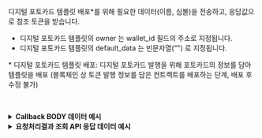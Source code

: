 디지털 포토카드 템플릿 배포\*를 위해 필요한 데이터(이름, 심볼)을 전송하고, 응답값으로 참조 토큰을 받습니다.

- 디지털 포토카드 템플릿의 owner 는 wallet_id 필드의 주소로 지정됩니다.
- 디지털 포토카드 템플릿의 default_data 는 빈문자열("") 로 지정됩니다.

\* 디지털 포토카드 템플릿 배포: 디지털 포토카드 발행을 위해 포토카드의 정보를 담아 템플릿을 배포 (블록체인 상 토큰 발행 정보를 담은 컨트랙트를 배포하는 단계, 배포 후 수정 불가)

<p><br/></p>

<details>
  <summary><b>Callback BODY 데이터 예시</b></summary>

```json
# contract_id 필드는 배포된 NFT 컨트랙트의 식별자이며 컨트랙트를 사용하는 API에서 필요합니다.
{
  "request_id": "52e657ee-cc9b-4b7f-b5e7-2e05477ecbaa",
  "status": "COMPLETE",
  "results": {
    "contract": {
      "symbol": "PHOTOCARD",
      "network_chain_id": 12,
      "contract_id": "b658c99f-3e44-46c9-8a29-71caa9711e65",
      "name": "PHOTOCARD",
      "ids": [],
      "owner_address": "0x1214Ae02C495E96Fd102705FA3c00721fbD52BC9",
      "contract_address": "0x3bfd79fe7a70f24d0ed5e38c1f7e10da76896cdb",
      "is_burnable": false
    },
    "transaction_hash": "0x7442ed2bbf599c9ad8391ca08330ade641308c07d6445e498f38479364ae6610",
    "transaction_gas_used": 2241774,
    "requested_at": "2024-07-16T23:51:48+09:00",
    "finished_at": "2024-07-17T08:51:50+09:00"
  }
}
```

</details>

<details>
  <summary><b>요청처리결과 조회 API 응답 데이터 예시</b></summary>

```json
# contract_id 필드는 배포된 NFT 컨트랙트의 식별자이며 컨트랙트를 사용하는 API에서 필요합니다.
{
    "code": "20000",
    "message": "SUCCESS",
    "request_id": "52e657ee-cc9b-4b7f-b5e7-2e05477ecbaa",
    "status": "COMPLETE",
    "results": {
        "contract": {
            "symbol": "PHOTOCARD",
            "network_chain_id": 12,
            "contract_id": "b658c99f-3e44-46c9-8a29-71caa9711e65",
            "name": "PHOTOCARD",
            "ids": [],
            "owner_address": "0x1214Ae02C495E96Fd102705FA3c00721fbD52BC9",
            "contract_address": "0x3bfd79fe7a70f24d0ed5e38c1f7e10da76896cdb",
            "is_burnable": false
        },
        "transaction_hash": "0x7442ed2bbf599c9ad8391ca08330ade641308c07d6445e498f38479364ae6610",
        "transaction_gas_used": 2241774,
        "requested_at": "2024-07-16T23:51:48+09:00",
        "finished_at": "2024-07-17T08:51:50+09:00"
    }
}
```

</details>
